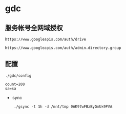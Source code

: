 # gdc

## 服务帐号全网域授权

`https://www.googleapis.com/auth/drive`

`https://www.googleapis.com/auth/admin.directory.group`

## 配置
`./gdc/config`
```text
count=200
sa=sa
```


* sync

```shell
    ./gsync -t 1h -d /mnt/tmp 0AK97wFBzByGmUk9PVA
```

